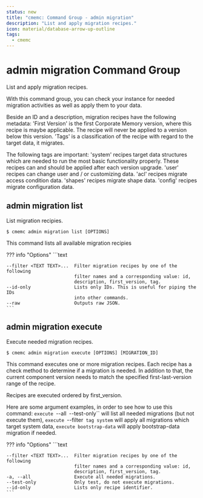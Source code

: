 ```yaml
---
status: new
title: "cmemc: Command Group - admin migration"
description: "List and apply migration recipes."
icon: material/database-arrow-up-outline
tags:
  - cmemc
---
```

# admin migration Command Group
<!-- This file was generated - DO NOT CHANGE IT MANUALLY -->

List and apply migration recipes.

With this command group, you can check your instance for needed migration activities as well as apply them to your data.

Beside an ID and a description, migration recipes have the following metadata: 'First Version' is the first Corporate Memory version, where this recipe is maybe applicable. The recipe will never be applied to a version below this version. 'Tags' is a classification of the recipe with regard to the target data, it migrates.

The following tags are important: 'system' recipes target data structures which are needed to run the most basic functionality properly. These recipes can and should be applied after each version upgrade. 'user' recipes can change user and / or customizing data. 'acl' recipes migrate access condition data. 'shapes' recipes migrate shape data. 'config' recipes migrate configuration data.


## admin migration list

List migration recipies.

```shell-session title="Usage"
$ cmemc admin migration list [OPTIONS]
```




This command lists all available migration recipies



??? info "Options"
    ```text

    --filter <TEXT TEXT>...  Filter migration recipes by one of the following
                             filter names and a corresponding value: id,
                             description, first_version, tag.
    --id-only                Lists only IDs. This is useful for piping the IDs
                             into other commands.
    --raw                    Outputs raw JSON.
    ```

## admin migration execute

Execute needed migration recipes.

```shell-session title="Usage"
$ cmemc admin migration execute [OPTIONS] [MIGRATION_ID]
```




This command executes one or more migration recipes. Each recipe has a check method to determine if a migration is needed. In addition to that, the current component version needs to match the specified first-last-version range of the recipe.

Recipes are executed ordered by first_version.

Here are some argument examples, in order to see how to use this command: `execute `--all` `--test-only`` will list all needed migrations (but not execute them), `execute `--filter` tag system` will apply all migrations which target system data, `execute bootstrap-data` will apply bootstrap-data migration if needed.



??? info "Options"
    ```text

    --filter <TEXT TEXT>...  Filter migration recipes by one of the following
                             filter names and a corresponding value: id,
                             description, first_version, tag.
    -a, --all                Execute all needed migrations.
    --test-only              Only test, do not execute migrations.
    --id-only                Lists only recipe identifier.
    ```

